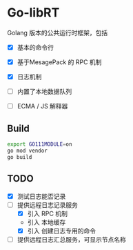 # Go-libRT

Golang 版本的公共运行时框架，包括

- [X] 基本的命令行
- [X] 基于MesagePack 的 RPC 机制
- [X] 日志机制
- [ ] 内置了本地数据队列
- [ ] ECMA / JS 解释器


## Build

```bash
export GO111MODULE=on
go mod vendor
go build
```

## TODO

- [X] 测试日志能否记录
- [ ] 提供远程日志记录服务
    + [X] 引入 RPC 机制
    + 引入 本地缓存
    + [X] 引入 创建日志专用的命令
- [ ] 提供远程日志汇总服务，可显示节点名称
